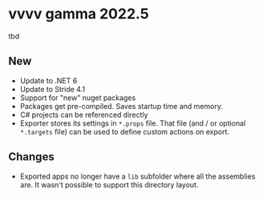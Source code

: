# vvvv gamma 2022.5
tbd  

## New
* Update to .NET 6
* Update to Stride 4.1
* Support for "new" nuget packages
* Packages get pre-compiled. Saves startup time and memory.
* C# projects can be referenced directly
* Exporter stores its settings in `*.props` file. That file (and / or optional `*.targets` file) can be used to define custom actions on export.

## Changes
* Exported apps no longer have a `lib` subfolder where all the assemblies are. It wasn't possible to support this directory layout.
